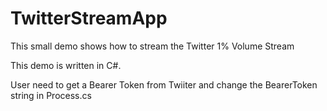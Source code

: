 # TwitterStreamApp
This small demo shows how to stream the Twitter 1% Volume Stream

This demo is written in C#.

User need to get a Bearer Token from Twiiter and change the BearerToken string in Process.cs
